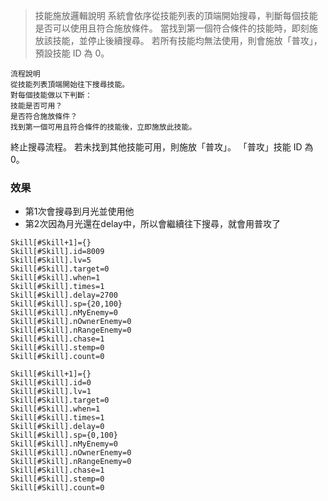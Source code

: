 
> 技能施放邏輯說明
> 系統會依序從技能列表的頂端開始搜尋，判斷每個技能是否可以使用且符合施放條件。
> 當找到第一個符合條件的技能時，即刻施放該技能，並停止後續搜尋。
> 若所有技能均無法使用，則會施放「普攻」，預設技能 ID 為 0。

```
流程說明
從技能列表頂端開始往下搜尋技能。
對每個技能做以下判斷：
技能是否可用？
是否符合施放條件？
找到第一個可用且符合條件的技能後，立即施放此技能。
```

終止搜尋流程。
若未找到其他技能可用，則施放「普攻」。
「普攻」技能 ID 為 0。

### 效果
- 第1次會搜尋到月光並使用他
- 第2次因為月光還在delay中，所以會繼續往下搜尋，就會用普攻了
```
Skill[#Skill+1]={}
Skill[#Skill].id=8009
Skill[#Skill].lv=5
Skill[#Skill].target=0
Skill[#Skill].when=1
Skill[#Skill].times=1
Skill[#Skill].delay=2700
Skill[#Skill].sp={20,100}
Skill[#Skill].nMyEnemy=0
Skill[#Skill].nOwnerEnemy=0
Skill[#Skill].nRangeEnemy=0
Skill[#Skill].chase=1
Skill[#Skill].stemp=0
Skill[#Skill].count=0

Skill[#Skill+1]={}
Skill[#Skill].id=0
Skill[#Skill].lv=1
Skill[#Skill].target=0
Skill[#Skill].when=1
Skill[#Skill].times=1
Skill[#Skill].delay=0
Skill[#Skill].sp={0,100}
Skill[#Skill].nMyEnemy=0
Skill[#Skill].nOwnerEnemy=0
Skill[#Skill].nRangeEnemy=0
Skill[#Skill].chase=1
Skill[#Skill].stemp=0
Skill[#Skill].count=0
```
